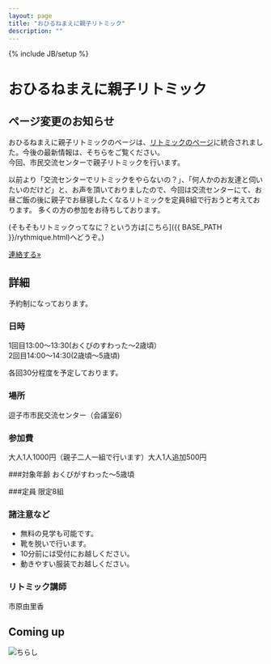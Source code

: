 ```yaml
---
layout: page
title: "おひるねまえに親子リトミック"
description: ""
---
```

{% include JB/setup %}

# おひるねまえに親子リトミック

<div class="paper-box">
<h2>ページ変更のお知らせ</h2>
おひるねまえに親子リトミックのページは、<a href="{{ BASE_PATH }}/rythmique.html">リトミックのページ</a>に統合されました。今後の最新情報は、そちらをご覧ください。
</div>
今回、市民交流センターで親子リトミックを行います。

以前より「交流センターでリトミックをやらないの？」、「何人かのお友達と伺いたいのだけど」と、お声を頂いておりましたので、今回は交流センターにて、お昼ご飯の後に親子でお昼寝したくなるリトミックを定員8組で行おうと考えております。
多くの方の参加をお待ちしております。

(そもそもリトミックってなに？という方は[こちら]({{ BASE_PATH }}/rythmique.html)へどうぞ。)

<p><a class="btn btn-info" href="{{ BASE_PATH }}/contact.html" role="button">連絡する»</a></p>


## 詳細
予約制になっております。

### 日時
1回目13:00〜13:30(おくびのすわった〜2歳頃）  
2回目14:00〜14:30(2歳頃～5歳頃)

各回30分程度を予定しております。

### 場所
逗子市市民交流センター（会議室6）

### 参加費
大人1人1000円（親子二人一組で行います）大人1人追加500円

###対象年齢
おくびがすわった〜5歳頃

###定員
限定8組

### 諸注意など

- 無料の見学も可能です。
- 靴を脱いで行います。
- 10分前には受付にお越しください。
- 動きやすい服装でお越しください。

### リトミック講師
市原由里香


## Coming up

<img class="spanned-img" src="{{ BASE_PATH }}/assets/images/{{site.data.concert.before_nap | first }}" alt="ちらし">